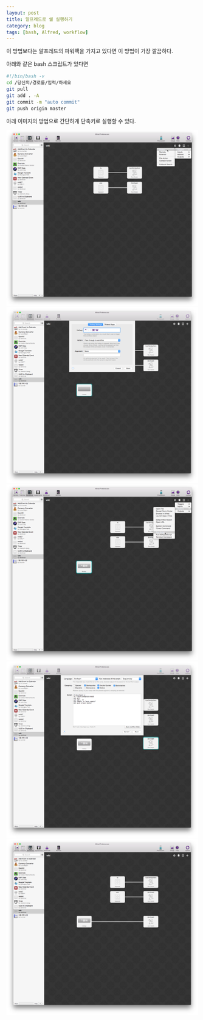 ```yaml
---
layout: post
title: 알프레드로 쉘 실행하기
category: blog
tags: [bash, Alfred, workflow]
---
```


이 방법보다는 
알프레드의 파워팩을 가지고 있다면 이 방법이 가장 깔끔하다.

아래와 같은 bash 스크립트가 있다면
```bash
#!/bin/bash -v
cd /당신의/경로를/입력/하세요
git pull
git add . -A
git commit -m "auto commit"
git push origin master
```

아래 이미지의 방법으로 간단하게 단축키로 실행할 수 있다.

![알프레드설정](images/posts/alfred-hotkey/e01edbfc_001.png)
![알프레드설정](images/posts/alfred-hotkey/e01edbfc_002.png)  
![알프레드설정](images/posts/alfred-hotkey/e01edbfc_003.png)  
![알프레드설정](images/posts/alfred-hotkey/e01edbfc_004.png)  
![알프레드설정](images/posts/alfred-hotkey/e01edbfc_005.png)  